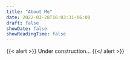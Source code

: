 ```yaml
---
title: "About Me"
date: 2022-03-28T16:03:31-06:00
draft: false
showDate: false
showReadingTime: false
---
```


{{< alert >}}
Under construction...
{{</ alert >}}

